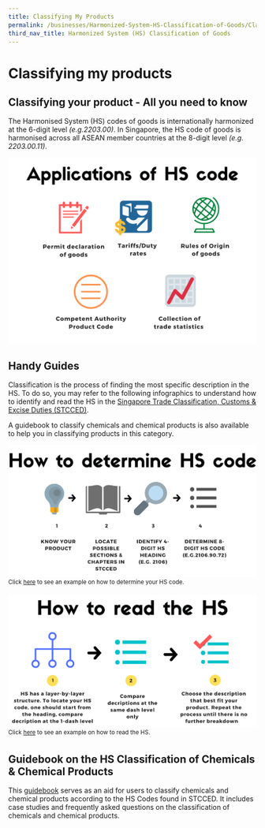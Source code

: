 ```yaml
---
title: Classifying My Products
permalink: /businesses/Harmonized-System-HS-Classification-of-Goods/Classifying-My-Products
third_nav_title: Harmonized System (HS) Classification of Goods
---
```


# Classifying my products

## Classifying your product - All you need to know

The Harmonised System (HS) codes of goods is internationally harmonized at the 6-digit level  _(e.g.2203.00)_. In Singapore, the HS code of goods is harmonised across all ASEAN member countries at the 8-digit level  _(e.g. 2203.00.11)_.

![HSC6.png](/images/HSC6.png)

## Handy Guides

Classification is the process of finding the most specific description in the HS. To do so, you may refer to the following infographics to understand how to identify and read the HS in the  [Singapore Trade Classification, Customs & Excise Duties (STCCED)](https://www.customs.gov.sg/-/media/cus/files/business/harmonized-system-classification-of-goods/resources/stcced/stcced-2018_apr-20.pdf).

A guidebook to classify chemicals and chemical products is also available to help you in classifying products in this category.

![HSC7.png](/images/HSC7.png)
<sup>Click [here](https://www.customs.gov.sg/-/media/cus/files/business/harmonized-system-classification-of-goods/resources/hs-code-guides/how-to-determine-hs-code.pdf) to see an example on how to determine your HS code.

![HSC8.png](/images/HSC8.png)
<sup>Click [here](https://www.customs.gov.sg/-/media/cus/files/business/harmonized-system-classification-of-goods/resources/hs-code-guides/how-to-read-the-hs.pdf) to see an example on how to read the HS.

## Guidebook on the HS Classification of Chemicals & Chemical Products

This [guidebook](https://www.customs.gov.sg/-/media/cus/files/business/chemical-guide_edition1_final_030420.pdf)  serves as an aid for users to classify chemicals and chemical products according to the HS Codes found in STCCED. It includes case studies and frequently asked questions on the classification of chemicals and chemical products.
